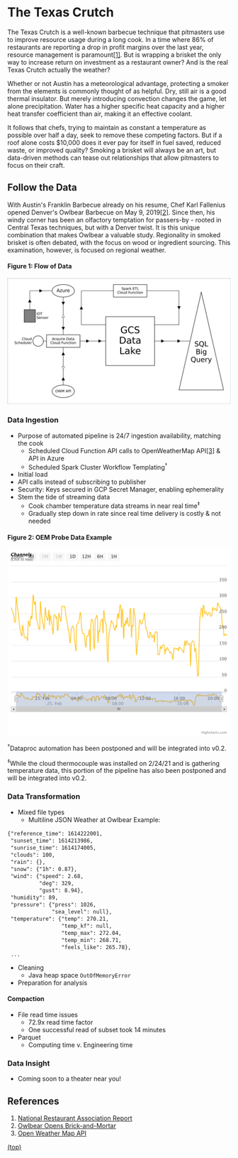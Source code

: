 # The Texas Crutch

The Texas Crutch is a well-known barbecue technique that pitmasters use to improve resource usage during a long cook. In a time where 86% of restaurants are reporting a drop in profit margins over the last year, resource management is paramount[[1]](#references). But is wrapping a brisket the only way to increase return on investment as a restaurant owner? And is the real Texas Crutch actually the weather?

Whether or not Austin has a meteorological advantage, protecting a smoker from the elements is commonly thought of as helpful. Dry, still air is a good thermal insulator. But merely introducing convection changes the game, let alone precipitation. Water has a higher specific heat capacity and a higher heat transfer coefficient than air, making it an effective coolant.

It follows that chefs, trying to maintain as constant a temperature as possible over half a day, seek to remove these competing factors. But if a roof alone costs $10,000 does it ever pay for itself in fuel saved, reduced waste, or improved quality? Smoking a brisket will always be an art, but data-driven methods can tease out relationships that allow pitmasters to focus on their craft.

## Follow the Data

With Austin's Franklin Barbecue already on his resume, Chef Karl Fallenius opened Denver's Owlbear Barbecue on May 9, 2019[[2]](#references). Since then, his windy corner has been an olfactory temptation for passers-by - rooted in Central Texas techniques, but with a Denver twist. It is this unique combination that makes Owlbear a valuable study. Regionality in smoked brisket is often debated, with the focus on wood or ingredient sourcing. This examination, however, is focused on regional weather.

#### Figure 1: Flow of Data
![Flow of Data](https://raw.githubusercontent.com/wstoffers/owlbearBbq/main/factor0/images/flowOfData.png)

### Data Ingestion

- Purpose of automated pipeline is 24/7 ingestion availability, matching the cook
    - Scheduled Cloud Function API calls to OpenWeatherMap API[[3]](#references) & API in Azure
    - Scheduled Spark Cluster Workflow Templating<sup>†</sup>
- Initial load
- API calls instead of subscribing to publisher
- Security: Keys secured in GCP Secret Manager, enabling ephemerality
- Stem the tide of streaming data
    - Cook chamber temperature data streams in near real time<sup>‡</sup>
    - Gradually step down in rate since real time delivery is costly & not needed

#### Figure 2: OEM Probe Data Example
![Sample Thermocouple Data](factor0/images/thermoworksPlot2021.02.25.21.37.png)

<sup>†</sup>Dataproc automation has been postponed and will be integrated into v0.2.

<sup>‡</sup>While the cloud thermocouple was installed on 2/24/21 and is gathering temperature data, this portion of the pipeline has also been postponed and will be integrated into v0.2.

### Data Transformation

- Mixed file types
    - Multiline JSON Weather at Owlbear Example:
```
{"reference_time": 1614222001,
 "sunset_time": 1614213986,
 "sunrise_time": 1614174005,
 "clouds": 100,
 "rain": {},
 "snow": {"1h": 0.87},
 "wind": {"speed": 2.68,
          "deg": 329,
          "gust": 8.94},
 "humidity": 89,
 "pressure": {"press": 1026,
              "sea_level": null},
 "temperature": {"temp": 270.21,
                 "temp_kf": null,
                 "temp_max": 272.04,
                 "temp_min": 268.71,
                 "feels_like": 265.78},
 ...
```

- Cleaning
    - Java heap space `OutOfMemoryError`
- Preparation for analysis

#### Compaction

- File read time issues
    - 72.9x read time factor
    - One successful read of subset took 14 minutes
- Parquet    
    - Computing time v. Engineering time

### Data Insight

- Coming soon to a theater near you!

## References
1. [National Restaurant Association Report](https://restaurant.org/downloads/pdfs/advocacy/covid-19-restaurant-impact-survey-v-state-results)
1. [Owlbear Opens Brick-and-Mortar](https://www.denverpost.com/2019/05/09/owlbear-barbecue-restaurant-open-denver/)
1. [Open Weather Map API](http://api.openweathermap.org/)

[(top)](#the-texas-crutch)